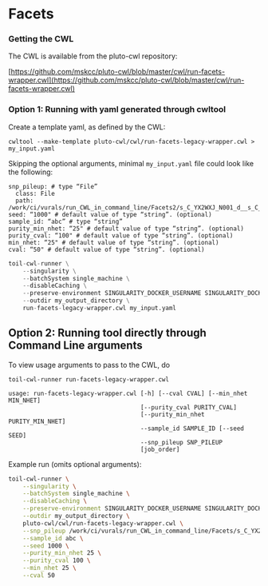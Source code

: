 # Facets

### Getting the CWL

The CWL is available from the pluto-cwl repository: 

[https://github.com/mskcc/pluto-cwl/blob/master/cwl/run-facets-wrapper.cwl](https://github.com/mskcc/pluto-cwl/blob/master/cwl/run-facets-wrapper.cwl)

### Option 1: Running with yaml generated through cwltool

Create a template yaml, as defined by the CWL:

```text
cwltool --make-template pluto-cwl/cwl/run-facets-legacy-wrapper.cwl > my_input.yaml
```

Skipping the optional arguments, minimal `my_input.yaml` file could look like the following:

```text
snp_pileup: # type “File”
  class: File
  path: /work/ci/vurals/run_CWL_in_command_line/Facets2/s_C_YX2WXJ_N001_d__s_C_YX2WXJ_P001_d.snp_pileup.gz
seed: “1000" # default value of type “string”. (optional)
sample_id: “abc” # type “string”
purity_min_nhet: “25" # default value of type “string”. (optional)
purity_cval: “100" # default value of type “string”. (optional)
min_nhet: “25" # default value of type “string”. (optional)
cval: “50" # default value of type “string”. (optional)
```

```python
toil-cwl-runner \
    --singularity \
    --batchSystem single_machine \
    --disableCaching \
    --preserve-environment SINGULARITY_DOCKER_USERNAME SINGULARITY_DOCKER_PASSWORD \
    --outdir my_output_directory \
    run-facets-legacy-wrapper.cwl my_input.yaml
```

## Option 2: Running tool directly through Command Line arguments

To view usage arguments to pass to the CWL, do

```text
toil-cwl-runner run-facets-legacy-wrapper.cwl

usage: run-facets-legacy-wrapper.cwl [-h] [--cval CVAL] [--min_nhet MIN_NHET]
                                     [--purity_cval PURITY_CVAL]
                                     [--purity_min_nhet PURITY_MIN_NHET]
                                     --sample_id SAMPLE_ID [--seed SEED]
                                     --snp_pileup SNP_PILEUP
                                     [job_order]

```

Example run \(omits optional arguments\):

```bash
toil-cwl-runner \
    --singularity \
    --batchSystem single_machine \
    --disableCaching \
    --preserve-environment SINGULARITY_DOCKER_USERNAME SINGULARITY_DOCKER_PASSWORD \
    --outdir my_output_directory \
    pluto-cwl/cwl/run-facets-legacy-wrapper.cwl \
    --snp_pileup /work/ci/vurals/run_CWL_in_command_line/Facets/s_C_YX2WXJ_N001_d__s_C_YX2WXJ_P001_d.snp_pileup.gz \
    --sample_id abc \
    --seed 1000 \
    --purity_min_nhet 25 \
    --purity_cval 100 \
    --min_nhet 25 \
    --cval 50
```

